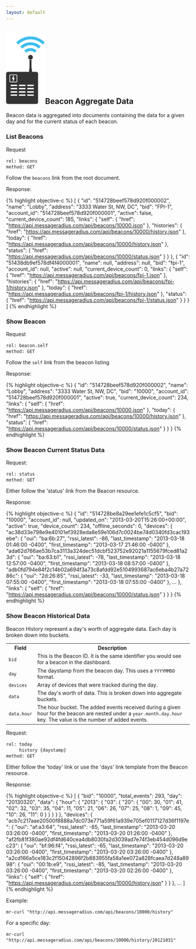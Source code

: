 ```yaml
---
layout: default
---
```

## ![Dark Beacon](img/beacon-dark.svg)Beacon Aggregate Data

Beacon data is aggregated into documents containing the data for a given day and for the current status of each beacon.

### List Beacons

Request

    rel: beacons
    method: GET

Follow the `beacons` link from the root document.

Response:

{% highlight objective-c %}
[
  {
    "id": "514728beef578d920f000002",
    "name": "Lobby",
    "address": "3333 Water St, NW, DC",
    "bid": "FPI-1",
    "account_id": "514728beef578d920f000001",
    "active": false,
    "current_device_count": 185,
    "links": {
      "self": { "href": "https://api.messageradius.com/api/beacons/10000.json" },
      "histories": { "href": "https://api.messageradius.com/api/beacons/10000/history.json" },
      "today": { "href": "https://api.messageradius.com/api/beacons/10000/history.json" },
      "status": { "href": "https://api.messageradius.com/api/beacons/10000/status.json" }
    }
  },
  {
    "id": "51438db9ef578df4f4000001",
    "name": null,
    "address": null,
    "bid": "fpi-1",
    "account_id": null,
    "active": null,
    "current_device_count": 0,
    "links": {
      "self": { "href": "https://api.messageradius.com/api/beacons/fpi-1.json" },
      "histories": { "href": "https://api.messageradius.com/api/beacons/fpi-1/history.json" },
      "today": { "href": "https://api.messageradius.com/api/beacons/fpi-1/history.json" },
      "status": { "href": "https://api.messageradius.com/api/beacons/fpi-1/status.json" }
    }
  }
]
{% endhighlight %}

### Show Beacon


Request

    rel: beacon.self
    method: GET

Follow the `self` link from the beacon listing

Response:

{% highlight objective-c %}
{
  "id": "514728beef578d920f000002",
  "name": "Lobby",
  "address": "3333 Water St, NW, DC",
  "bid": "10000",
  "account_id": "514728beef578d920f000001",
  "active": true,
  "current_device_count": 234,
  "links": {
    "self": { "href": "https://api.messageradius.com/api/beacons/10000.json" },
    "today": { "href": "https://api.messageradius.com/api/beacons/10000/history.json" },
    "status": { "href": "https://api.messageradius.com/api/beacons/10000/status.json" }
  }
}
{% endhighlight %}

<a name="status"></a>
### Show Beacon Current Status Data

Request:

    rel: status
    method: GET

Either follow the 'status' link from the Beacon resource.

Response:


{% highlight objective-c %}
{
  "id": "514728be8a29ee1efe1c5cf5",
  "bid": "10000",
  "account_id": null,
  "updated_on": "2013-03-20T15:26:00+00:00",
  "active": true,
  "device_count": 234,
  "offline_seconds": 0,
  "devices": {
    "ac38d33e798e9e40101ef3928eda8e59e106d7c0024be74d0340fd3cac193ebe": {
      "oui": "ba:6b:27", "rssi_latest": -86, "last_timestamp": "2013-03-18 01:46:00 -0400", "first_timestamp": "2013-03-17 21:46:00 -0400"
    },
    "ada62d766ae53b7ca3113a324dec51dcbf523752e92021a1155679fced81a23d": {
      "oui": "ba:63:b1", "rssi_latest": -78, "last_timestamp": "2013-03-18 12:57:00 -0400", "first_timestamp": "2013-03-18 08:57:00 -0400"
    },
    "adb0fd794e84f2c14b02a694f3a73c8afdd92e5104993687ac6eba4b27a7286c": {
      "oui": "2d:26:85", "rssi_latest": -33, "last_timestamp": "2013-03-18 07:55:00 -0400", "first_timestamp": "2013-03-18 07:55:00 -0400"
    },
    ...
  },
  "links": {
    "self": { "href": "https://api.messageradius.com/api/beacons/10000/status.json" }
  }
}
{% endhighlight %}


<a name="history"></a>
### Show Beacon Historical Data

Beacon History represent a day's worth of aggregate data. Each day is broken down into buckets.


<table class="table table-bordered">
  <tr>
    <th>Field</th> <th>Description</th>
  </tr>
  <tr> <td> <code>bid</code></td>        <td>This is the Beacon ID. It is the same identifier you would see for a beacon in the dashboard.</td> </tr>
  <tr> <td><code>day</code></td>        <td>The daystamp from the beacon day. This uses a <code>YYYYMMDD</code> format.</td> </tr>
  <tr> <td><code>devices</code></td>    <td>Array of devices that were tracked during the day. </td> </tr>
  <tr> <td><code>data</code></td>       <td>The day's worth of data. This is broken down into aggregate buckets. </td></tr>
  <tr> <td><code>data.hour</code></td>  <td>The hour bucket. The added events received during a given hour for the beacon are nested under a <code>year.month.day.hour</code> key. The value is the number of added events. </td> </tr>
</table>

Request:

    rel: today
         history {daystamp}
    method: GET

Either follow the 'today' link or use the 'days' link template from the Beacon resource.

Response:

{% highlight objective-c %}
[
  {
    "bid": "10000",
    "total_events": 293,
    "day": "20130320",
    "data": {
      "hour": {
        "2013": {
          "03": {
            "20": {
              "00": 30,
              "01": 41,
              "02": 32,
              "03": 35,
              "04": 11,
              "05": 21,
              "06": 26,
              "07": 25,
              "08": 1,
              "09": 45,
              "10": 26,
              "11": 0
            }
          }
        }
      }
    },
    "devices": {
      "acb7c217aae20500f8888a7dc073e771a59f61a939e705ef0117127d36f1197e": {
        "oui": "af:a3:64", "rssi_latest": -85, "last_timestamp": "2013-03-20 03:26:00 -0400", "first_timestamp": "2013-03-20 01:26:00 -0400"
      },
      "af2fb81f380ae92df4fd640cea4db8030fa2d3039ad7e74f3eb454d096d9ec23": {
        "oui": "bf:96:f4", "rssi_latest": -65, "last_timestamp": "2013-03-20 03:26:00 -0400", "first_timestamp": "2013-03-20 03:26:00 -0400"
      },
      "a2cd166a5ce183c2f15042896f2b883955fa58a1ee072a828fcaea7d248a8998": {
        "oui": "00:1b:e9", "rssi_latest": -85, "last_timestamp": "2013-03-20 03:26:00 -0400", "first_timestamp": "2013-03-20 02:26:00 -0400"
      },
    "links": {
      "self": { "href": "https://api.messageradius.com/api/beacons/10000/history.json" }
    }
  },
  ...
]
{% endhighlight %}


Example:

    mr-curl "http://api.messageradius.com/api/beacons/10000/history"

For a specific day:

    mr-curl "http://api.messageradius.com/api/beacons/10000/history/20121031"

